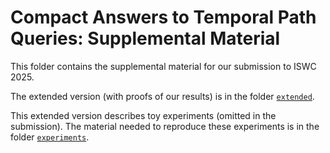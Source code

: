 # Compact Answers to Temporal Path Queries: Supplemental Material

This folder contains the supplemental material for our submission to ISWC 2025.

The extended version (with proofs of our results) is in the folder [`extended`](./extended/README.md).

This extended version describes toy experiments (omitted in the submission).
The material needed to reproduce these experiments is in the folder [`experiments`](./experiments/README.md).
